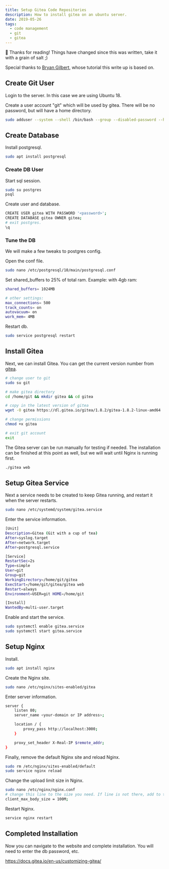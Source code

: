 ```yaml
---
title: Setup Gitea Code Repositories
description: How to install gitea on an ubuntu server.
date: 2019-05-26
tags:
  - code management
  - git
  - gitea
---
```


<div class="notification">
 👋 Thanks for reading! Things have changed since this was written, take it with a grain of salt ;)
</div>

Special thanks to [Bryan Gilbert](https://bryangilbert.com/post/devops/how-to-setup-gitea-ubuntu/), whose tutorial this write up is based on.

## Create Git User

Login to the server. In this case we are using Ubuntu 18.

Create a user account "git" which will be used by gitea. There will be no password, but will have a home directory.

```bash
sudo adduser --system --shell /bin/bash --group --disabled-password --home /home/git git

```

## Create Database

Install postgresql.

```bash
sudo apt install postgresql
```

### Create DB User

Start sql session.

```bash
sudo su postgres
psql
```

Create user and database.

```bash
CREATE USER gitea WITH PASSWORD '<password>';
CREATE DATABASE gitea OWNER gitea;
# exit postgres.
\q
```

### Tune the DB

We will make a few tweaks to postgres config.

Open the conf file.

```bash
sudo nano /etc/postgresql/10/main/postgresql.conf
```

Set shared_buffers to 25% of total ram. Example: with 4gb ram:

```bash
shared_buffers= 1024MB

# other settings:
max_connections= 500
track_counts= on
autovacuum= on
work_mem= 4MB
```

Restart db.

```bash
sudo service postgresql restart
```

## Install Gitea

Next, we can install Gitea. You can get the current version number from [gitea](https://github.com/go-gitea/gitea/releases).

```bash
# change user to git
sudo su git

# make gitea directory
cd /home/git && mkdir gitea && cd gitea

# copy in the latest version of gitea
wget -O gitea https://dl.gitea.io/gitea/1.8.2/gitea-1.8.2-linux-amd64

# change permissions
chmod +x gitea

# exit git account
exit
```

The Gitea server can be run manually for testing if needed. The installation can be finished at this point as well, but we will wait until Nginx is running first.

```bash
./gitea web
```

## Setup Gitea Service

Next a service needs to be created to keep Gitea running, and restart it when the server restarts.

```bash
sudo nano /etc/systemd/system/gitea.service
```

Enter the service information.

```bash
[Unit]
Description=Gitea (Git with a cup of tea)
After=syslog.target
After=network.target
After=postgresql.service

[Service]
RestartSec=2s
Type=simple
User=git
Group=git
WorkingDirectory=/home/git/gitea
ExecStart=/home/git/gitea/gitea web
Restart=always
Environment=USER=git HOME=/home/git

[Install]
WantedBy=multi-user.target
```

Enable and start the service.

```bash
sudo systemctl enable gitea.service
sudo systemctl start gitea.service
```

## Setup Nginx

Install.

```bash
sudo apt install nginx
```

Create the Nginx site.

```bash
sudo nano /etc/nginx/sites-enabled/gitea
```

Enter server information.

```bash
server {
    listen 80;
    server_name <your-domain or IP address>;

    location / {
        proxy_pass http://localhost:3000;
    }

    proxy_set_header X-Real-IP $remote_addr;
}
```

Finally, remove the default Nginx site and reload Nginx.

```bash
sudo rm /etc/nginx/sites-enabled/default
sudo service nginx reload
```

Change the upload limit size in Nginx.

```bash
sudo nano /etc/nginx/nginx.conf
# change this line to the size you need. If line is not there, add to the http {} section.
client_max_body_size = 100M;
```

Restart Nginx.

```bash
service nginx restart
```

## Completed Installation

Now you can navigate to the website and complete installation. You will need to enter the db password, etc.

https://docs.gitea.io/en-us/customizing-gitea/
